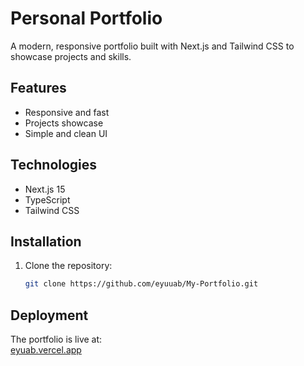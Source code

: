 # Personal Portfolio

A modern, responsive portfolio built with Next.js and Tailwind CSS to showcase projects and skills.

## Features
- Responsive and fast  
- Projects showcase  
- Simple and clean UI  

## Technologies
- Next.js 15  
- TypeScript  
- Tailwind CSS  

## Installation
1. Clone the repository:  
   ```bash
   git clone https://github.com/eyuuab/My-Portfolio.git
   

## Deployment  
The portfolio is live at:  
[eyuab.vercel.app](https://eyuab.vercel.app/)  
